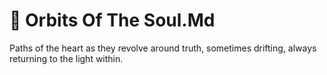 # 💫 Orbits Of The Soul.Md

Paths of the heart as they revolve around truth, sometimes drifting, always returning to the light within.
